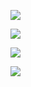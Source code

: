 ![](https://www.nta.go.jp/tmp/38ec5934-22fa-4103-8ea3-7708bf677e39/images/cae96b308f643332e7be84d7ac110d596d507c607b64ae08e67bcbd83e91b6d6.jpg)

![](https://www.nta.go.jp/tmp/38ec5934-22fa-4103-8ea3-7708bf677e39/images/7d5339af51a3ce3cd145093bed8ca5baddd49b35a6972308ab7d19c58db667fa.jpg)

![](https://www.nta.go.jp/tmp/38ec5934-22fa-4103-8ea3-7708bf677e39/images/8874a54d529c501f2f283fbd2ec3050b61f2e909ffff5aa74946b379328b940d.jpg)

![](https://www.nta.go.jp/tmp/38ec5934-22fa-4103-8ea3-7708bf677e39/images/ede3984efad6fd83abdc21cd443a85a639f8ea1d055983bb6758fe22f536045f.jpg)